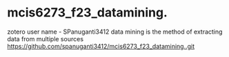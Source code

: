 # mcis6273_f23_datamining.
zotero user name - SPanuganti3412
data mining is the method of extracting data from multiple sources
https://github.com/spanuganti3412/mcis6273_f23_datamining..git
